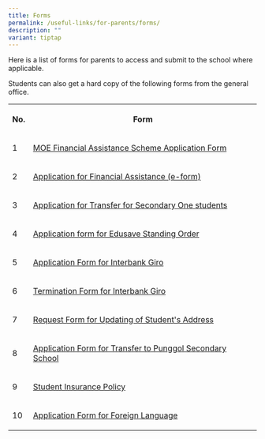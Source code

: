 ```yaml
---
title: Forms
permalink: /useful-links/for-parents/forms/
description: ""
variant: tiptap
---
```

<p>Here is a list of forms for parents to access and submit to the school where applicable.</p><p>Students can also get a hard copy of the following forms from the general office.</p><table><tbody><tr><th rowspan="1" colspan="1"><p>No.</p></th><th rowspan="1" colspan="1"><p>Form</p></th></tr><tr><td rowspan="1" colspan="1"><p>1</p></td><td rowspan="1" colspan="1"><p><a href="/files/Useful%20Links/For%20Parents/2024_MOE_FAS_Application_Form.pdf" rel="noopener noreferrer nofollow" target="_blank">MOE Financial Assistance Scheme Application Form</a></p></td></tr><tr><td rowspan="1" colspan="1"><p>2</p></td><td rowspan="1" colspan="1"><p><a href="https://go.gov.sg/moe-efas" rel="noopener noreferrer nofollow" target="_blank">Application for Financial Assistance (e-form)</a></p></td></tr><tr><td rowspan="1" colspan="1"><p>3</p></td><td rowspan="1" colspan="1"><p><a href="https://go.gov.sg/2024transferapplicationform" rel="noopener noreferrer nofollow" target="_blank">Application for Transfer for Secondary One students</a></p></td></tr><tr><td rowspan="1" colspan="1"><p>4</p></td><td rowspan="1" colspan="1"><p><a href="/files/Useful%20Links/For%20Parents/Application%20Form%20for%20Edusave%20Standing%20Order.pdf" rel="noopener noreferrer nofollow" target="_blank">Application form for Edusave Standing Order</a></p></td></tr><tr><td rowspan="1" colspan="1"><p>5</p></td><td rowspan="1" colspan="1"><p><a href="/files/Useful%20Links/For%20Parents/Giro%20Application%20Form.pdf" rel="noopener noreferrer nofollow" target="_blank">Application Form for Interbank Giro</a></p></td></tr><tr><td rowspan="1" colspan="1"><p>6</p></td><td rowspan="1" colspan="1"><p><a href="/files/Useful%20Links/For%20Parents/Giro%20Termination%20Form.pdf" rel="noopener noreferrer nofollow" target="_blank">Termination Form for Interbank Giro</a></p></td></tr><tr><td rowspan="1" colspan="1"><p>7</p></td><td rowspan="1" colspan="1"><p><a href="/files/Useful%20Links/For%20Parents/Request%20Form%20for%20Updating%20of%20Students%20Address.pdf" rel="noopener noreferrer nofollow" target="_blank">Request Form for Updating of Student's Address</a></p></td></tr><tr><td rowspan="1" colspan="1"><p>8</p></td><td rowspan="1" colspan="1"><p><a href="/files/Useful%20Links/For%20Parents/Application%20for%20Transfer%20to%20Punggol%20Secondary%20School%20-%20Waiting%20List.pdf" rel="noopener noreferrer nofollow" target="_blank">Application Form for Transfer to Punggol Secondary School</a></p></td></tr><tr><td rowspan="1" colspan="1"><p>9</p></td><td rowspan="1" colspan="1"><p><a href="/files/Useful%20Links/For%20Parents/Product_Fact_Sheet_Year_2023.pdf" rel="noopener noreferrer nofollow" target="_blank">Student Insurance Policy</a></p></td></tr><tr><td rowspan="1" colspan="1"><p>10</p></td><td rowspan="1" colspan="1"><p><a href="/files/Useful%20Links/For%20Parents/Application%20Form%20for%20Foreign%20Language.pdf" rel="noopener noreferrer nofollow" target="_blank">Application Form for Foreign Language</a></p></td></tr></tbody></table><p></p>